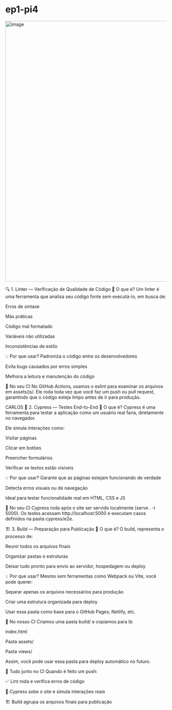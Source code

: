 # ep1-pi4

<img width="1123" height="813" alt="image" src="https://github.com/user-attachments/assets/58173016-00e4-4e8e-8b77-4fda6ac2a777" />

🔍 1. Linter — Verificação de Qualidade de Código
📌 O que é?
Um linter é uma ferramenta que analisa seu código fonte sem executá-lo, em busca de:

Erros de sintaxe

Más práticas

Código mal formatado

Variáveis não utilizadas

Inconsistências de estilo

💡 Por que usar?
Padroniza o código entre os desenvolvedores

Evita bugs causados por erros simples

Melhora a leitura e manutenção do código

🚀 No seu CI
No GitHub Actions, usamos o eslint para examinar os arquivos em assets/js/. Ele roda toda vez que você faz um push ou pull request, garantindo que o código esteja limpo antes de ir para produção.

CARLOS 
🧪 2. Cypress — Testes End-to-End
📌 O que é?
Cypress é uma ferramenta para testar a aplicação como um usuário real faria, diretamente no navegador.

Ele simula interações como:

Visitar páginas

Clicar em botões

Preencher formulários

Verificar se textos estão visíveis

💡 Por que usar?
Garante que as páginas estejam funcionando de verdade

Detecta erros visuais ou de navegação

Ideal para testar funcionalidade real em HTML, CSS e JS

🚀 No seu CI
Cypress roda após o site ser servido localmente (serve . -l 5000). Os testes acessam http://localhost:5000 e executam casos definidos na pasta cypress/e2e.


🏗️ 3. Build — Preparação para Publicação
📌 O que é?
O build, representa o processo de:

Reunir todos os arquivos finais

Organizar pastas e estruturas

Deixar tudo pronto para envio ao servidor, hospedagem ou deploy

💡 Por que usar?
Mesmo sem ferramentas como Webpack ou Vite, você pode querer:

Separar apenas os arquivos necessários para produção

Criar uma estrutura organizada para deploy

Usar essa pasta como base para o GitHub Pages, Netlify, etc.

🚀 No nosso CI
Criamos uma pasta build/ e copiamos para lá:

index.html

Pasta assets/

Pasta views/

Assim, você pode usar essa pasta para deploy automático no futuro.

🔁 Tudo junto no CI
Quando é feito um push:

✅ Lint roda e verifica erros de código

🧪 Cypress sobe o site e simula interações reais

🏗️ Build agrupa os arquivos finais para publicação
